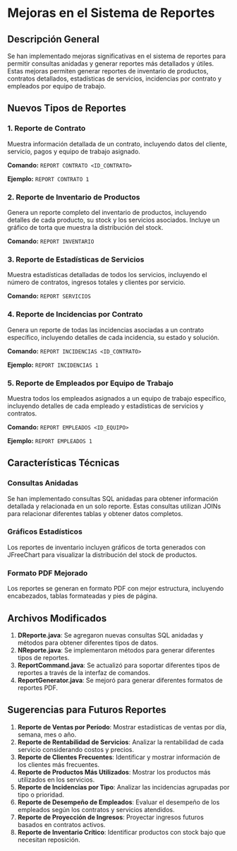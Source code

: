 # Mejoras en el Sistema de Reportes

## Descripción General
Se han implementado mejoras significativas en el sistema de reportes para permitir consultas anidadas y generar reportes más detallados y útiles. Estas mejoras permiten generar reportes de inventario de productos, contratos detallados, estadísticas de servicios, incidencias por contrato y empleados por equipo de trabajo.

## Nuevos Tipos de Reportes

### 1. Reporte de Contrato
Muestra información detallada de un contrato, incluyendo datos del cliente, servicio, pagos y equipo de trabajo asignado.

**Comando:** `REPORT CONTRATO <ID_CONTRATO>`

**Ejemplo:** `REPORT CONTRATO 1`

### 2. Reporte de Inventario de Productos
Genera un reporte completo del inventario de productos, incluyendo detalles de cada producto, su stock y los servicios asociados. Incluye un gráfico de torta que muestra la distribución del stock.

**Comando:** `REPORT INVENTARIO`

### 3. Reporte de Estadísticas de Servicios
Muestra estadísticas detalladas de todos los servicios, incluyendo el número de contratos, ingresos totales y clientes por servicio.

**Comando:** `REPORT SERVICIOS`

### 4. Reporte de Incidencias por Contrato
Genera un reporte de todas las incidencias asociadas a un contrato específico, incluyendo detalles de cada incidencia, su estado y solución.

**Comando:** `REPORT INCIDENCIAS <ID_CONTRATO>`

**Ejemplo:** `REPORT INCIDENCIAS 1`

### 5. Reporte de Empleados por Equipo de Trabajo
Muestra todos los empleados asignados a un equipo de trabajo específico, incluyendo detalles de cada empleado y estadísticas de servicios y contratos.

**Comando:** `REPORT EMPLEADOS <ID_EQUIPO>`

**Ejemplo:** `REPORT EMPLEADOS 1`

## Características Técnicas

### Consultas Anidadas
Se han implementado consultas SQL anidadas para obtener información detallada y relacionada en un solo reporte. Estas consultas utilizan JOINs para relacionar diferentes tablas y obtener datos completos.

### Gráficos Estadísticos
Los reportes de inventario incluyen gráficos de torta generados con JFreeChart para visualizar la distribución del stock de productos.

### Formato PDF Mejorado
Los reportes se generan en formato PDF con mejor estructura, incluyendo encabezados, tablas formateadas y pies de página.

## Archivos Modificados

1. **DReporte.java**: Se agregaron nuevas consultas SQL anidadas y métodos para obtener diferentes tipos de datos.
2. **NReporte.java**: Se implementaron métodos para generar diferentes tipos de reportes.
3. **ReportCommand.java**: Se actualizó para soportar diferentes tipos de reportes a través de la interfaz de comandos.
4. **ReportGenerator.java**: Se mejoró para generar diferentes formatos de reportes PDF.

## Sugerencias para Futuros Reportes

1. **Reporte de Ventas por Período**: Mostrar estadísticas de ventas por día, semana, mes o año.
2. **Reporte de Rentabilidad de Servicios**: Analizar la rentabilidad de cada servicio considerando costos y precios.
3. **Reporte de Clientes Frecuentes**: Identificar y mostrar información de los clientes más frecuentes.
4. **Reporte de Productos Más Utilizados**: Mostrar los productos más utilizados en los servicios.
5. **Reporte de Incidencias por Tipo**: Analizar las incidencias agrupadas por tipo o prioridad.
6. **Reporte de Desempeño de Empleados**: Evaluar el desempeño de los empleados según los contratos y servicios atendidos.
7. **Reporte de Proyección de Ingresos**: Proyectar ingresos futuros basados en contratos activos.
8. **Reporte de Inventario Crítico**: Identificar productos con stock bajo que necesitan reposición.